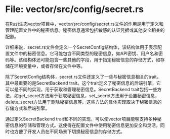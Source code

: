 # File: vector/src/config/secret.rs

在Rust生态vector项目中，vector/src/config/secret.rs文件的作用是用于定义和管理配置文件中的秘密信息。秘密信息通常包括敏感的认证凭据或其他安全相关的配置。

详细来说，secret.rs文件会定义一个SecretConfig结构体，该结构体用于表示配置文件中的秘密信息。它可能包含不同类型的秘密信息，如API密钥、用户名和密码等。该结构体还可能包含一些其他的字段，用于指定秘密信息的存储方式，如存储在环境变量中，或者存储在文件中等。

除了SecretConfig结构体，secret.rs文件还定义了一些与秘密信息相关的trait，其中最重要的是SecretBackend trait。这个trait定义了秘密信息的后端引擎，它可以是不同的实现，用于获取和管理秘密信息。SecretBackend trait包括一些方法，如get_secret方法用于获取秘密信息，set_secret方法用于设置秘密信息，delete_secret方法用于删除秘密信息等。这些方法的具体实现取决于秘密信息的存储方式和后端引擎。

通过定义SecretBackend trait和不同的实现，可以使vector项目能够支持多种秘密信息的存储和管理方式。这使得在配置文件中使用秘密信息更加安全和灵活，同时也方便了开发人员在不同场景下切换秘密信息的存储方式。

